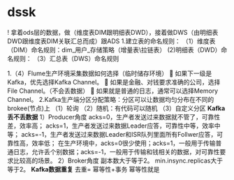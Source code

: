 # dssk
! 拿着ods层的数据，做（维度表DIM跟明细表DWD），接着做DWS（由明细表DWD跟维度表DIM关联汇总而成）跟ADS
1.建立表的命名规则：
（1）维度表（DIM）命名规则：dim_用户_存储策略（增量表\拉链表）
(2)明细表（DWD）命名规则：
（3）汇总表（DWS）命名规则

1.（4）Flume生产环境采集数据如何选择（临时储存环境）
	如果下一级是Kafka，优先选择Kafka Channel。
	如果是金融、对钱要求准确的公司，选择File Channel。（不会丢数据）
	如果就是普通的日志，通常可以选择Memory Channel。
2.Kafka生产端分区分配策略：分区可以让数据均匀分布在不同的brokee(节点)上
（1）轮询
（2）随机：有代码可以随机
（3）自定义分区
**Kafka丢不丢数据**
1）Producer角度
acks=0，生产者发送过来数据就不管了，可靠性差，效率高；
acks=1，生产者发送过来数据Leader应答，可靠性中等，效率中等；
acks=-1，生产者发送过来数据Leader和ISR队列里面所有Follwer应答，可靠性高，效率低；
在生产环境中，acks=0很少使用；acks=1，一般用于传输普通日志，允许丢个别数据；acks=-1，一般用于传输和钱相关的数据，对可靠性要求比较高的场景。
2）Broker角度
	副本数大于等于2。
	min.insync.replicas大于等于2。
**Kafka数据重复**
去重= 幂等性+事务
幂等性就是




